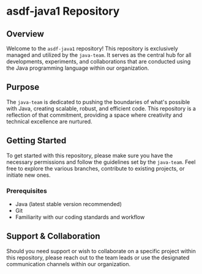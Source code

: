 # asdf-java1 Repository

## Overview

Welcome to the `asdf-java1` repository! This repository is exclusively managed and utilized by the `java-team`. It serves as the central hub for all developments, experiments, and collaborations that are conducted using the Java programming language within our organization.

## Purpose

The `java-team` is dedicated to pushing the boundaries of what's possible with Java, creating scalable, robust, and efficient code. This repository is a reflection of that commitment, providing a space where creativity and technical excellence are nurtured.

## Getting Started

To get started with this repository, please make sure you have the necessary permissions and follow the guidelines set by the `java-team`. Feel free to explore the various branches, contribute to existing projects, or initiate new ones.

### Prerequisites

- Java (latest stable version recommended)
- Git
- Familiarity with our coding standards and workflow

## Support & Collaboration

Should you need support or wish to collaborate on a specific project within this repository, please reach out to the team leads or use the designated communication channels within our organization.

